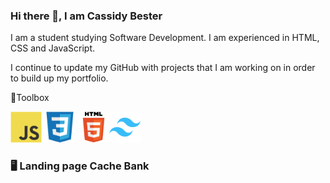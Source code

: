 ### Hi there 👋, I am Cassidy Bester

I am a student studying Software Development. I am experienced in HTML, CSS and JavaScript.

I continue to update my GitHub with projects that I am working on in order to build up my portfolio.


🧰Toolbox

<img src="https://github.com/devicons/devicon/blob/master/icons/javascript/javascript-original.svg" alt="JavaScript logo" width="50" height="50" > <img src="https://github.com/devicons/devicon/blob/master/icons/css3/css3-original.svg" alt="CSS3 logo" width="50" height="50"> <img src="https://github.com/devicons/devicon/blob/master/icons/html5/html5-original-wordmark.svg" alt="HTML5 logo" width="50" height="50"><img src="https://github.com/devicons/devicon/blob/master/icons/tailwindcss/tailwindcss-original.svg" alt="Tailwind logo" width="50" height="50">


### 🖥️ Landing page Cache Bank 

<!--
**Cassidy2024/Cassidy2024** is a ✨ _special_ ✨ repository because its `README.md` (this file) appears on your GitHub profile.



Here are some ideas to get you started:

- 🔭 I’m currently working on ...
- 🌱 I’m currently learning ...
- 👯 I’m looking to collaborate on ...
- 🤔 I’m looking for help with ...
- 💬 Ask me about ...
- 📫 How to reach me: ...
- 😄 Pronouns: ...
- ⚡ Fun fact: ...
-->
